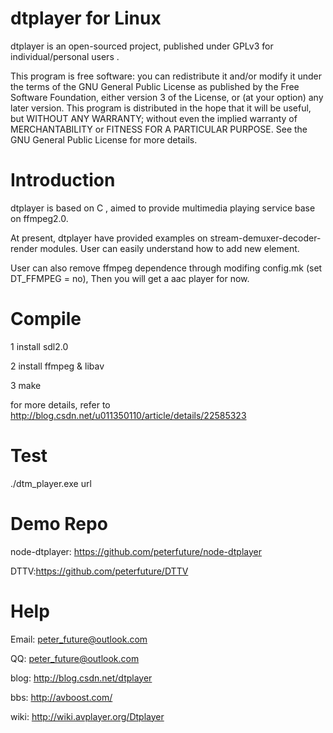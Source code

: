 dtplayer for Linux
========

dtplayer is an open-sourced project, published under GPLv3 for individual/personal users .

This program is free software: you can redistribute it and/or modify it under the terms of the GNU General Public License as published by the Free Software Foundation, either version 3 of the License, or (at your option) any later version. This program is distributed in the hope that it will be useful, but WITHOUT ANY WARRANTY; without even the implied warranty of MERCHANTABILITY or FITNESS FOR A PARTICULAR PURPOSE. See the GNU General Public License for more details.

Introduction
========

dtplayer is based on C , aimed to provide multimedia playing service base on ffmpeg2.0.

At present, dtplayer have provided examples on stream-demuxer-decoder-render modules. User can easily understand how to add new element.

User can also remove ffmpeg dependence through modifing config.mk (set DT_FFMPEG = no), Then you will get a aac player for now.

Compile
========

1 install sdl2.0

2 install ffmpeg & libav

3 make

for more details, refer to http://blog.csdn.net/u011350110/article/details/22585323

Test
========

./dtm_player.exe url

Demo Repo
========

node-dtplayer: https://github.com/peterfuture/node-dtplayer

DTTV:https://github.com/peterfuture/DTTV

Help
=========

Email: peter_future@outlook.com 

QQ: peter_future@outlook.com

blog: http://blog.csdn.net/dtplayer

bbs: http://avboost.com/

wiki: http://wiki.avplayer.org/Dtplayer

